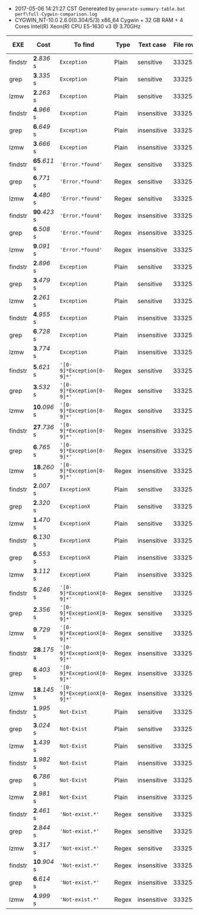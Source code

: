 * 2017-05-06 14:21:27 CST Genereated by ```generate-summary-table.bat perf\full-Cygwin-comparison.log``` 
* CYGWIN_NT-10.0 2.6.0(0.304/5/3) x86_64 Cygwin + 32 GB RAM + 4 Cores Intel(R) Xeon(R) CPU E5-1630 v3 @ 3.70GHz 

| EXE | Cost | To find | Type | Text case | File rows | File size | System Info |
| -- | -- | -- | -- | -- | -- | -- | -- |
| findstr | **2**.*836* s | ```Exception``` | Plain | sensitive | 3332543 | 1.39 GB | CYGWIN_NT |
| grep | **3**.*335* s | ```Exception``` | Plain | sensitive | 3332543 | 1.39 GB | CYGWIN_NT |
| lzmw | **2**.*263* s | ```Exception``` | Plain | sensitive | 3332543 | 1.39 GB | CYGWIN_NT |
| findstr | **4**.*966* s | ```Exception``` | Plain | insensitive | 3332543 | 1.39 GB | CYGWIN_NT |
| grep | **6**.*649* s | ```Exception``` | Plain | insensitive | 3332543 | 1.39 GB | CYGWIN_NT |
| lzmw | **3**.*666* s | ```Exception``` | Plain | insensitive | 3332543 | 1.39 GB | CYGWIN_NT |
| findstr | **65**.*611* s | ```'Error.*found'``` | Regex | sensitive | 3332543 | 1.39 GB | CYGWIN_NT |
| grep | **6**.*771* s | ```'Error.*found'``` | Regex | sensitive | 3332543 | 1.39 GB | CYGWIN_NT |
| lzmw | **4**.*480* s | ```'Error.*found'``` | Regex | sensitive | 3332543 | 1.39 GB | CYGWIN_NT |
| findstr | **90**.*423* s | ```'Error.*found'``` | Regex | insensitive | 3332543 | 1.39 GB | CYGWIN_NT |
| grep | **6**.*508* s | ```'Error.*found'``` | Regex | insensitive | 3332543 | 1.39 GB | CYGWIN_NT |
| lzmw | **9**.*091* s | ```'Error.*found'``` | Regex | insensitive | 3332543 | 1.39 GB | CYGWIN_NT |
| findstr | **2**.*896* s | ```Exception``` | Plain | sensitive | 3332543 | 1.39 GB | CYGWIN_NT |
| grep | **3**.*479* s | ```Exception``` | Plain | sensitive | 3332543 | 1.39 GB | CYGWIN_NT |
| lzmw | **2**.*261* s | ```Exception``` | Plain | sensitive | 3332543 | 1.39 GB | CYGWIN_NT |
| findstr | **4**.*955* s | ```Exception``` | Plain | insensitive | 3332543 | 1.39 GB | CYGWIN_NT |
| grep | **6**.*728* s | ```Exception``` | Plain | insensitive | 3332543 | 1.39 GB | CYGWIN_NT |
| lzmw | **3**.*774* s | ```Exception``` | Plain | insensitive | 3332543 | 1.39 GB | CYGWIN_NT |
| findstr | **5**.*621* s | ```'[0-9]*Exception[0-9]*'``` | Regex | sensitive | 3332543 | 1.39 GB | CYGWIN_NT |
| grep | **3**.*532* s | ```'[0-9]*Exception[0-9]*'``` | Regex | sensitive | 3332543 | 1.39 GB | CYGWIN_NT |
| lzmw | **10**.*096* s | ```'[0-9]*Exception[0-9]*'``` | Regex | sensitive | 3332543 | 1.39 GB | CYGWIN_NT |
| findstr | **27**.*736* s | ```'[0-9]*Exception[0-9]*'``` | Regex | insensitive | 3332543 | 1.39 GB | CYGWIN_NT |
| grep | **6**.*765* s | ```'[0-9]*Exception[0-9]*'``` | Regex | insensitive | 3332543 | 1.39 GB | CYGWIN_NT |
| lzmw | **18**.*260* s | ```'[0-9]*Exception[0-9]*'``` | Regex | insensitive | 3332543 | 1.39 GB | CYGWIN_NT |
| findstr | **2**.*007* s | ```ExceptionX``` | Plain | sensitive | 3332543 | 1.39 GB | CYGWIN_NT |
| grep | **2**.*320* s | ```ExceptionX``` | Plain | sensitive | 3332543 | 1.39 GB | CYGWIN_NT |
| lzmw | **1**.*470* s | ```ExceptionX``` | Plain | sensitive | 3332543 | 1.39 GB | CYGWIN_NT |
| findstr | **6**.*130* s | ```ExceptionX``` | Plain | insensitive | 3332543 | 1.39 GB | CYGWIN_NT |
| grep | **6**.*553* s | ```ExceptionX``` | Plain | insensitive | 3332543 | 1.39 GB | CYGWIN_NT |
| lzmw | **3**.*112* s | ```ExceptionX``` | Plain | insensitive | 3332543 | 1.39 GB | CYGWIN_NT |
| findstr | **5**.*246* s | ```'[0-9]*ExceptionX[0-9]*'``` | Regex | sensitive | 3332543 | 1.39 GB | CYGWIN_NT |
| grep | **2**.*356* s | ```'[0-9]*ExceptionX[0-9]*'``` | Regex | sensitive | 3332543 | 1.39 GB | CYGWIN_NT |
| lzmw | **9**.*729* s | ```'[0-9]*ExceptionX[0-9]*'``` | Regex | sensitive | 3332543 | 1.39 GB | CYGWIN_NT |
| findstr | **28**.*175* s | ```'[0-9]*ExceptionX[0-9]*'``` | Regex | insensitive | 3332543 | 1.39 GB | CYGWIN_NT |
| grep | **6**.*403* s | ```'[0-9]*ExceptionX[0-9]*'``` | Regex | insensitive | 3332543 | 1.39 GB | CYGWIN_NT |
| lzmw | **18**.*145* s | ```'[0-9]*ExceptionX[0-9]*'``` | Regex | insensitive | 3332543 | 1.39 GB | CYGWIN_NT |
| findstr | **1**.*995* s | ```Not-Exist``` | Plain | sensitive | 3332543 | 1.39 GB | CYGWIN_NT |
| grep | **3**.*024* s | ```Not-Exist``` | Plain | sensitive | 3332543 | 1.39 GB | CYGWIN_NT |
| lzmw | **1**.*439* s | ```Not-Exist``` | Plain | sensitive | 3332543 | 1.39 GB | CYGWIN_NT |
| findstr | **1**.*982* s | ```Not-Exist``` | Plain | insensitive | 3332543 | 1.39 GB | CYGWIN_NT |
| grep | **6**.*786* s | ```Not-Exist``` | Plain | insensitive | 3332543 | 1.39 GB | CYGWIN_NT |
| lzmw | **2**.*981* s | ```Not-Exist``` | Plain | insensitive | 3332543 | 1.39 GB | CYGWIN_NT |
| findstr | **2**.*461* s | ```'Not-exist.*'``` | Regex | sensitive | 3332543 | 1.39 GB | CYGWIN_NT |
| grep | **2**.*844* s | ```'Not-exist.*'``` | Regex | sensitive | 3332543 | 1.39 GB | CYGWIN_NT |
| lzmw | **3**.*317* s | ```'Not-exist.*'``` | Regex | sensitive | 3332543 | 1.39 GB | CYGWIN_NT |
| findstr | **10**.*904* s | ```'Not-exist.*'``` | Regex | insensitive | 3332543 | 1.39 GB | CYGWIN_NT |
| grep | **6**.*614* s | ```'Not-exist.*'``` | Regex | insensitive | 3332543 | 1.39 GB | CYGWIN_NT |
| lzmw | **4**.*999* s | ```'Not-exist.*'``` | Regex | insensitive | 3332543 | 1.39 GB | CYGWIN_NT |
